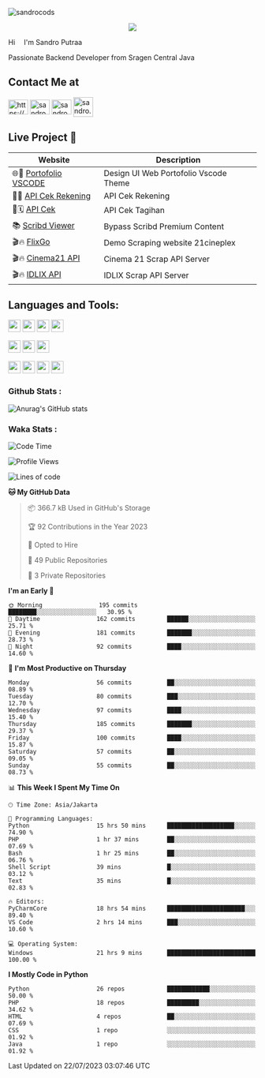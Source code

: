 

![sandrocods](https://cardivo.vercel.app/api?name=Martinus%20Krisandro%20Perdana%20Putra&description=Junior%20Backend%20Developer&image=https://avatars.githubusercontent.com/u/59155826?v=4&backgroundColor=%23ecf0f1)
<p align="center" style="p3">
<a href="https://github.com/antonkomarev/github-profile-views-counter">
    <img align="center"  src="https://komarev.com/ghpvc/?username=sandrocods&style=for-the-badge">
</a>
</p>

Hi <img src="https://media.giphy.com/media/hvRJCLFzcasrR4ia7z/giphy.gif" width="10px"> I'm Sandro Putraa

Passionate Backend Developer from Sragen Central Java

## Contact Me at

<p align="left">
    <a href="https://www.linkedin.com/in/sandro-putraa-34b80a19b/" target="blank"><img align="center" src="https://raw.githubusercontent.com/rahuldkjain/github-profile-readme-generator/master/src/images/icons/Social/linked-in-alt.svg" alt="https://www.linkedin.com/in/sandro-putraa-34b80a19b/" height="30" width="40" /></a>
    <a href="https://fb.com/sandro.putraaa" target="blank"><img align="center" src="https://raw.githubusercontent.com/rahuldkjain/github-profile-readme-generator/master/src/images/icons/Social/facebook.svg" alt="sandro.putraaa" height="30" width="40" /></a>
    <a href="https://instagram.com/sandro.putraa" target="blank"><img align="center" src="https://raw.githubusercontent.com/rahuldkjain/github-profile-readme-generator/master/src/images/icons/Social/instagram.svg" alt="sandro.putraa" height="30" width="40" /></a>
    <a href="https://wakatime.com/@sandrocods" target="blank"><img align="center" src="https://wakatime.com/static/img/wakatime-logo-text-vertical.png" alt="sandro.putraa" height="40" width="40" /></a>
   
</p>

## Live Project 🚀


| Website             | Description     |
| ----------------- | --- |
| 🌐👤 [Portofolio VSCODE](http://47.88.53.4:1872/porto/)| Design UI Web Portofolio Vscode Theme |
| 📑👤 [API Cek Rekening](http://47.88.53.4:3333/api/docs) | API Cek Rekening |
| 📑🗓 [API Cek](http://47.88.53.4:1111/api/docs) | API Cek Tagihan |
| 📚 [Scribd Viewer](http://sandroputraa.my.id/scribd/) | Bypass Scribd Premium Content |
| 🎬🔥 [FlixGo](https://testflsk.sandroputraa.com/) | Demo Scraping website 21cineplex  |
| 🎬🔥 [Cinema21 API](https://cinema-21-scrapper.vercel.app/) | Cinema 21 Scrap API Server |
| 🎬🔥 [IDLIX API](https://idlix-api.vercel.app/) | IDLIX Scrap API Server |



## Languages and Tools:

<img src="https://img.shields.io/badge/-Git-white?style=for-the-badge&logo=git" height="25" /></img>
<img src="https://img.shields.io/badge/-GitHub-white?style=for-the-badge&logo=github&logoColor=007ACC" height="25" /></img> <img src="https://img.shields.io/badge/-VS%20Code-white?style=for-the-badge&logo=visual-studio-code&logoColor=007ACC" height="25" /></img> <img src="https://img.shields.io/badge/-Pycharm-white?style=for-the-badge&logo=pycharm&logoColor=007ACC" height="25" /></img>

<img src="https://img.shields.io/badge/-Laravel-white?style=for-the-badge&logo=laravel&logoColor=007ACC" height="25" /></img>
<img src="https://img.shields.io/badge/-Flask-white?style=for-the-badge&logo=flask&logoColor=007ACC" height="25" /></img>
<img src="https://img.shields.io/badge/-Selenium-white?style=for-the-badge&logo=selenium&logoColor=007ACC" height="25" /></img>

<img src="https://img.shields.io/badge/-Python-white?style=for-the-badge&logo=python&logoColor=007ACC" height="25" /></img>
<img src="https://img.shields.io/badge/-Php-white?style=for-the-badge&logo=php&logoColor=007ACC" height="25" /></img>
<img src="https://img.shields.io/badge/-java-white?style=for-the-badge&logo=java&logoColor=007ACC" height="25" /></img>
<img src="https://img.shields.io/badge/-c++-white?style=for-the-badge&logo=c%2B%2B&logoColor=007ACC" height="25" /></img>



### Github Stats :
![Anurag's GitHub stats](https://github-readme-stats.vercel.app/api?username=sandrocods&show_icons=true&theme=transparent)


### Waka Stats :
<!--START_SECTION:waka-->
![Code Time](http://img.shields.io/badge/Code%20Time-903%20hrs%203%20mins-blue)

![Profile Views](http://img.shields.io/badge/Profile%20Views-4-blue)

![Lines of code](https://img.shields.io/badge/From%20Hello%20World%20I%27ve%20Written-1.4%20million%20lines%20of%20code-blue)

**🐱 My GitHub Data** 

> 📦 366.7 kB Used in GitHub's Storage 
 > 
> 🏆 92 Contributions in the Year 2023
 > 
> 💼 Opted to Hire
 > 
> 📜 49 Public Repositories 
 > 
> 🔑 3 Private Repositories 
 > 
**I'm an Early 🐤** 

```text
🌞 Morning                195 commits         ████████░░░░░░░░░░░░░░░░░   30.95 % 
🌆 Daytime                162 commits         ██████░░░░░░░░░░░░░░░░░░░   25.71 % 
🌃 Evening                181 commits         ███████░░░░░░░░░░░░░░░░░░   28.73 % 
🌙 Night                  92 commits          ████░░░░░░░░░░░░░░░░░░░░░   14.60 % 
```
📅 **I'm Most Productive on Thursday** 

```text
Monday                   56 commits          ██░░░░░░░░░░░░░░░░░░░░░░░   08.89 % 
Tuesday                  80 commits          ███░░░░░░░░░░░░░░░░░░░░░░   12.70 % 
Wednesday                97 commits          ████░░░░░░░░░░░░░░░░░░░░░   15.40 % 
Thursday                 185 commits         ███████░░░░░░░░░░░░░░░░░░   29.37 % 
Friday                   100 commits         ████░░░░░░░░░░░░░░░░░░░░░   15.87 % 
Saturday                 57 commits          ██░░░░░░░░░░░░░░░░░░░░░░░   09.05 % 
Sunday                   55 commits          ██░░░░░░░░░░░░░░░░░░░░░░░   08.73 % 
```


📊 **This Week I Spent My Time On** 

```text
🕑︎ Time Zone: Asia/Jakarta

💬 Programming Languages: 
Python                   15 hrs 50 mins      ███████████████████░░░░░░   74.90 % 
PHP                      1 hr 37 mins        ██░░░░░░░░░░░░░░░░░░░░░░░   07.69 % 
Bash                     1 hr 25 mins        ██░░░░░░░░░░░░░░░░░░░░░░░   06.76 % 
Shell Script             39 mins             █░░░░░░░░░░░░░░░░░░░░░░░░   03.12 % 
Text                     35 mins             █░░░░░░░░░░░░░░░░░░░░░░░░   02.83 % 

🔥 Editors: 
PyCharmCore              18 hrs 54 mins      ██████████████████████░░░   89.40 % 
VS Code                  2 hrs 14 mins       ███░░░░░░░░░░░░░░░░░░░░░░   10.60 % 

💻 Operating System: 
Windows                  21 hrs 9 mins       █████████████████████████   100.00 % 
```

**I Mostly Code in Python** 

```text
Python                   26 repos            ████████████░░░░░░░░░░░░░   50.00 % 
PHP                      18 repos            █████████░░░░░░░░░░░░░░░░   34.62 % 
HTML                     4 repos             ██░░░░░░░░░░░░░░░░░░░░░░░   07.69 % 
CSS                      1 repo              ░░░░░░░░░░░░░░░░░░░░░░░░░   01.92 % 
Java                     1 repo              ░░░░░░░░░░░░░░░░░░░░░░░░░   01.92 % 
```




 Last Updated on 22/07/2023 03:07:46 UTC
<!--END_SECTION:waka-->
